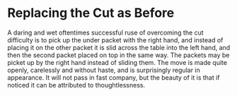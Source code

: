 # Replacing the Cut as Before

A daring and wet oftentimes successful ruse of overcoming the cut difficulty is to pick up the under packet with the right hand, and instead of placing it on the other packet it is slid across the table into the left hand, and then the second packet placed on top in the same way. The packets may be picket up by the right hand instead of sliding them. The move is made quite openly, carelessly and without haste, and is surprisingly regular in appearance. It will not pass in fast company, but the beauty of it is that if noticed it can be attributed to thoughtlessness.

